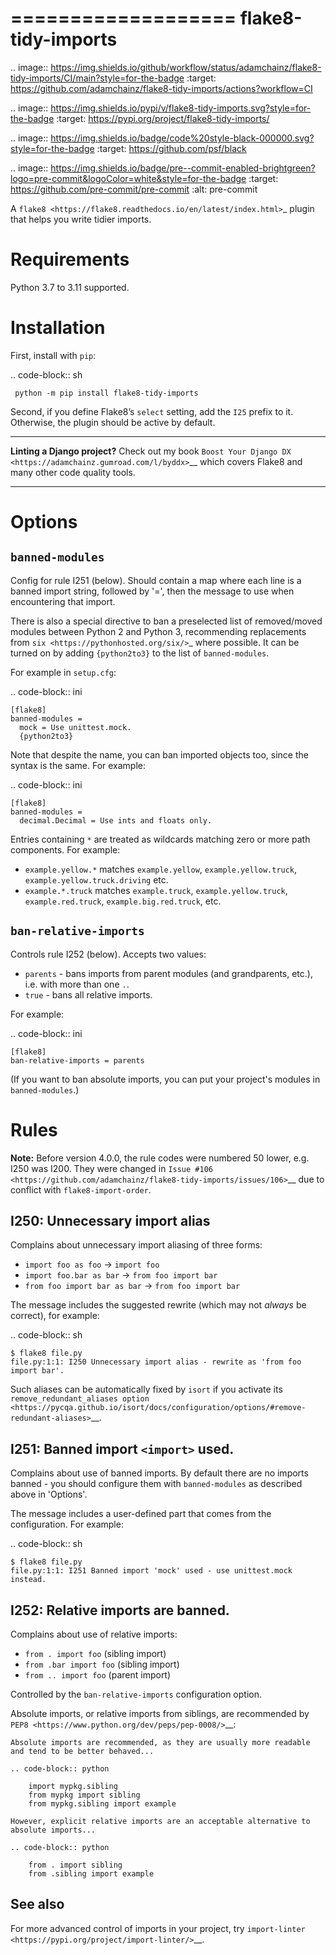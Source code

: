 ===================
flake8-tidy-imports
===================

.. image:: https://img.shields.io/github/workflow/status/adamchainz/flake8-tidy-imports/CI/main?style=for-the-badge
   :target: https://github.com/adamchainz/flake8-tidy-imports/actions?workflow=CI

.. image:: https://img.shields.io/pypi/v/flake8-tidy-imports.svg?style=for-the-badge
   :target: https://pypi.org/project/flake8-tidy-imports/

.. image:: https://img.shields.io/badge/code%20style-black-000000.svg?style=for-the-badge
   :target: https://github.com/psf/black

.. image:: https://img.shields.io/badge/pre--commit-enabled-brightgreen?logo=pre-commit&logoColor=white&style=for-the-badge
   :target: https://github.com/pre-commit/pre-commit
   :alt: pre-commit

A `flake8 <https://flake8.readthedocs.io/en/latest/index.html>`_ plugin that helps you write tidier imports.

Requirements
============

Python 3.7 to 3.11 supported.

Installation
============

First, install with ``pip``:

.. code-block:: sh

     python -m pip install flake8-tidy-imports

Second, if you define Flake8’s ``select`` setting, add the ``I25`` prefix to it.
Otherwise, the plugin should be active by default.

----

**Linting a Django project?**
Check out my book `Boost Your Django DX <https://adamchainz.gumroad.com/l/byddx>`__ which covers Flake8 and many other code quality tools.

----

Options
=======

``banned-modules``
------------------

Config for rule I251 (below).
Should contain a map where each line is a banned import string, followed by '=', then the message to use when encountering that import.

There is also a special directive to ban a preselected list of removed/moved modules between Python 2 and Python 3, recommending replacements from `six
<https://pythonhosted.org/six/>`_ where possible.
It can be turned on by adding ``{python2to3}`` to the list of ``banned-modules``.

For example in ``setup.cfg``:

.. code-block:: ini

    [flake8]
    banned-modules =
      mock = Use unittest.mock.
      {python2to3}

Note that despite the name, you can ban imported objects too, since the syntax is the same.
For example:

.. code-block:: ini

    [flake8]
    banned-modules =
      decimal.Decimal = Use ints and floats only.

Entries containing ``*`` are treated as wildcards matching zero or more path components.
For example:

* ``example.yellow.*`` matches ``example.yellow``, ``example.yellow.truck``, ``example.yellow.truck.driving`` etc.
* ``example.*.truck`` matches ``example.truck``, ``example.yellow.truck``, ``example.red.truck``, ``example.big.red.truck``, etc.

``ban-relative-imports``
------------------------

Controls rule I252 (below). Accepts two values:

* ``parents`` - bans imports from parent modules (and grandparents, etc.), i.e. with more than one ``.``.
* ``true`` - bans all relative imports.

For example:

.. code-block:: ini

    [flake8]
    ban-relative-imports = parents

(If you want to ban absolute imports, you can put your project's modules in ``banned-modules``.)

Rules
=====

**Note:** Before version 4.0.0, the rule codes were numbered 50 lower, e.g. I250 was I200.
They were changed in `Issue #106 <https://github.com/adamchainz/flake8-tidy-imports/issues/106>`__ due to conflict with ``flake8-import-order``.

I250: Unnecessary import alias
------------------------------

Complains about unnecessary import aliasing of three forms:

* ``import foo as foo`` -> ``import foo``
* ``import foo.bar as bar`` -> ``from foo import bar``
* ``from foo import bar as bar`` -> ``from foo import bar``

The message includes the suggested rewrite (which may not *always* be correct), for example:

.. code-block:: sh

    $ flake8 file.py
    file.py:1:1: I250 Unnecessary import alias - rewrite as 'from foo import bar'.

Such aliases can be automatically fixed by ``isort`` if you activate its `remove_redundant_aliases option <https://pycqa.github.io/isort/docs/configuration/options/#remove-redundant-aliases>`__.

I251: Banned import ``<import>`` used.
--------------------------------------

Complains about use of banned imports.
By default there are no imports banned - you should configure them with ``banned-modules`` as described above in 'Options'.

The message includes a user-defined part that comes from the configuration.
For example:

.. code-block:: sh

    $ flake8 file.py
    file.py:1:1: I251 Banned import 'mock' used - use unittest.mock instead.

I252: Relative imports <from parent modules> are banned.
--------------------------------------------------------

Complains about use of relative imports:

* ``from . import foo`` (sibling import)
* ``from .bar import foo`` (sibling import)
* ``from .. import foo`` (parent import)

Controlled by the ``ban-relative-imports`` configuration option.

Absolute imports, or relative imports from siblings, are recommended by `PEP8 <https://www.python.org/dev/peps/pep-0008/>`__:

    Absolute imports are recommended, as they are usually more readable and tend to be better behaved...

    .. code-block:: python

        import mypkg.sibling
        from mypkg import sibling
        from mypkg.sibling import example

    However, explicit relative imports are an acceptable alternative to absolute imports...

    .. code-block:: python

        from . import sibling
        from .sibling import example

See also
--------

For more advanced control of imports in your project, try `import-linter <https://pypi.org/project/import-linter/>`__.
